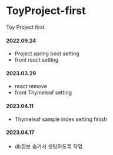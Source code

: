 # ToyProject-first
Toy Project first

#### 2022.09.24
* Project spring boot setting
* front react setting

#### 2023.03.29
* react remove
* front Thymeleaf setting

#### 2023.04.11
* Thymeleaf sample index setting finish

#### 2023.04.17
* db정보 숨겨서 셋팅하도록 작업
